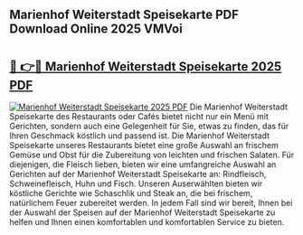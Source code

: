 ## Marienhof Weiterstadt Speisekarte PDF Download Online 2025 VMVoi

# <h2><a href="http://gc69ebp.nevu.top/?p=Marienhof+Weiterstadt+Speisekarte">🔗 👉🔴 Marienhof Weiterstadt Speisekarte 2025 PDF</a></h2>

[![Marienhof Weiterstadt Speisekarte 2025 PDF](https://i.imgur.com/dBaPXMq.png)](http://gc69ebp.nevu.top/?p=Marienhof+Weiterstadt+Speisekarte)
Die Marienhof Weiterstadt Speisekarte des Restaurants oder Cafés bietet nicht nur ein Menü mit Gerichten, sondern auch eine Gelegenheit für Sie, etwas zu finden, das für Ihren Geschmack köstlich und passend ist. Die Marienhof Weiterstadt Speisekarte unseres Restaurants bietet eine große Auswahl an frischem Gemüse und Obst für die Zubereitung von leichten und frischen Salaten. Für diejenigen, die Fleisch lieben, bieten wir eine umfangreiche Auswahl an Gerichten auf der Marienhof Weiterstadt Speisekarte an: Rindfleisch, Schweinefleisch, Huhn und Fisch. Unseren Auserwählten bieten wir köstliche Gerichte wie Schaschlik und Steak an, die bei frischem, natürlichem Feuer zubereitet werden. In jedem Fall sind wir bereit, Ihnen bei der Auswahl der Speisen auf der Marienhof Weiterstadt Speisekarte zu helfen und Ihnen einen komfortablen und komfortablen Service zu bieten.
